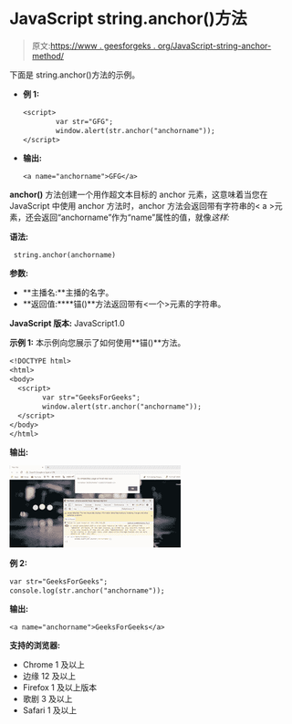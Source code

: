 # JavaScript string.anchor()方法

> 原文:[https://www . geesforgeks . org/JavaScript-string-anchor-method/](https://www.geeksforgeeks.org/javascript-string-anchor-method/)

下面是 string.anchor()方法的示例。

*   **例 1:**

    ```
    <script> 
            var str="GFG"; 
            window.alert(str.anchor("anchorname")); 
    </script> 
    ```

*   **输出:**

    ```
    <a name="anchorname">GFG</a>
    ```

**anchor()** 方法创建一个用作超文本目标的 anchor 元素，这意味着当您在 JavaScript 中使用 anchor 方法时，anchor 方法会返回带有字符串的< a >元素，还会返回“anchorname”作为“name”属性的值，就像*这样:*

**语法:**

```
 string.anchor(anchorname)

```

**参数:**

*   **主播名:**主播的名字。
*   **返回值:****锚()**方法返回带有<一个>元素的字符串。

**JavaScript 版本:** JavaScript1.0

**示例 1:** 本示例向您展示了如何使用**锚()**方法。

```
<!DOCTYPE html>
<html>
<body>
  <script>
        var str="GeeksForGeeks";
        window.alert(str.anchor("anchorname"));
  </script>
</body>
</html>
```

**输出:**

![](img/89bd307c46a1b8d2483ee350fec7d314.png)

**例 2:**

```
var str="GeeksForGeeks";
console.log(str.anchor("anchorname"));
```

**输出:**

```
<a name="anchorname">GeeksForGeeks</a>
```

**支持的浏览器:**

*   Chrome 1 及以上
*   边缘 12 及以上
*   Firefox 1 及以上版本
*   歌剧 3 及以上
*   Safari 1 及以上
